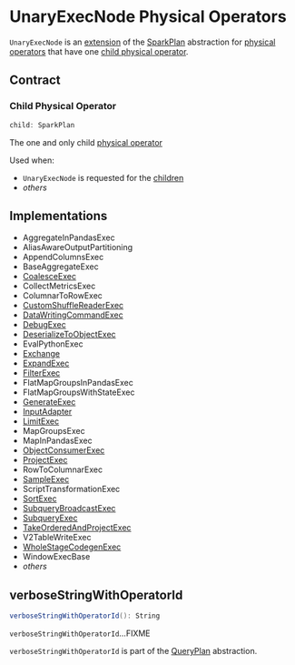# UnaryExecNode Physical Operators

`UnaryExecNode` is an [extension](#contract) of the [SparkPlan](SparkPlan.md) abstraction for [physical operators](#implementations) that have one [child physical operator](#child).

## Contract

### <span id="child"> Child Physical Operator

```scala
child: SparkPlan
```

The one and only child [physical operator](SparkPlan.md)

Used when:

* `UnaryExecNode` is requested for the [children](../catalyst/TreeNode.md#children)
* _others_

## Implementations

* AggregateInPandasExec
* AliasAwareOutputPartitioning
* AppendColumnsExec
* BaseAggregateExec
* [CoalesceExec](CoalesceExec.md)
* CollectMetricsExec
* ColumnarToRowExec
* [CustomShuffleReaderExec](CustomShuffleReaderExec.md)
* [DataWritingCommandExec](DataWritingCommandExec.md)
* [DebugExec](DebugExec.md)
* [DeserializeToObjectExec](DeserializeToObjectExec.md)
* EvalPythonExec
* [Exchange](Exchange.md)
* [ExpandExec](ExpandExec.md)
* [FilterExec](FilterExec.md)
* FlatMapGroupsInPandasExec
* FlatMapGroupsWithStateExec
* [GenerateExec](GenerateExec.md)
* [InputAdapter](InputAdapter.md)
* [LimitExec](LimitExec.md)
* MapGroupsExec
* MapInPandasExec
* [ObjectConsumerExec](ObjectConsumerExec.md)
* [ProjectExec](ProjectExec.md)
* RowToColumnarExec
* [SampleExec](SampleExec.md)
* ScriptTransformationExec
* [SortExec](SortExec.md)
* [SubqueryBroadcastExec](SubqueryBroadcastExec.md)
* [SubqueryExec](SubqueryExec.md)
* [TakeOrderedAndProjectExec](TakeOrderedAndProjectExec.md)
* V2TableWriteExec
* [WholeStageCodegenExec](WholeStageCodegenExec.md)
* WindowExecBase
* _others_

## <span id="verboseStringWithOperatorId"> verboseStringWithOperatorId

```scala
verboseStringWithOperatorId(): String
```

`verboseStringWithOperatorId`...FIXME

`verboseStringWithOperatorId` is part of the [QueryPlan](../catalyst/QueryPlan.md#verboseStringWithOperatorId) abstraction.
